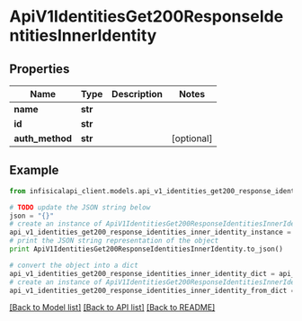 # ApiV1IdentitiesGet200ResponseIdentitiesInnerIdentity


## Properties
Name | Type | Description | Notes
------------ | ------------- | ------------- | -------------
**name** | **str** |  | 
**id** | **str** |  | 
**auth_method** | **str** |  | [optional] 

## Example

```python
from infisicalapi_client.models.api_v1_identities_get200_response_identities_inner_identity import ApiV1IdentitiesGet200ResponseIdentitiesInnerIdentity

# TODO update the JSON string below
json = "{}"
# create an instance of ApiV1IdentitiesGet200ResponseIdentitiesInnerIdentity from a JSON string
api_v1_identities_get200_response_identities_inner_identity_instance = ApiV1IdentitiesGet200ResponseIdentitiesInnerIdentity.from_json(json)
# print the JSON string representation of the object
print ApiV1IdentitiesGet200ResponseIdentitiesInnerIdentity.to_json()

# convert the object into a dict
api_v1_identities_get200_response_identities_inner_identity_dict = api_v1_identities_get200_response_identities_inner_identity_instance.to_dict()
# create an instance of ApiV1IdentitiesGet200ResponseIdentitiesInnerIdentity from a dict
api_v1_identities_get200_response_identities_inner_identity_from_dict = ApiV1IdentitiesGet200ResponseIdentitiesInnerIdentity.from_dict(api_v1_identities_get200_response_identities_inner_identity_dict)
```
[[Back to Model list]](../README.md#documentation-for-models) [[Back to API list]](../README.md#documentation-for-api-endpoints) [[Back to README]](../README.md)


